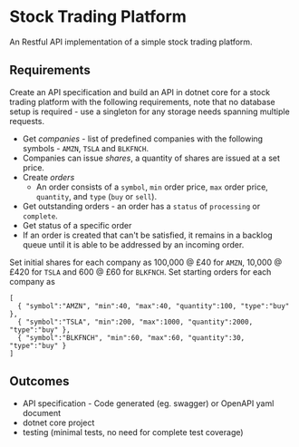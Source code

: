 # Stock Trading Platform
An Restful API implementation of a simple stock trading platform.

## Requirements
Create an API specification and build an API in dotnet core for a stock trading platform with the following requirements, note that no database setup is required - use a singleton for any storage needs spanning multiple requests.

* Get *companies* - list of predefined companies with the following symbols - `AMZN`, `TSLA` and `BLKFNCH`.
* Companies can issue *shares*, a quantity of shares are issued at a set price.
* Create *orders*
  * An order consists of a `symbol`, `min` order price, `max` order price, `quantity`, and `type` (`buy` or `sell`).
* Get outstanding orders - an order has a `status` of `processing` or `complete`.
* Get status of a specific order
* If an order is created that can't be satisfied, it remains in a backlog queue until it is able to be addressed by an incoming order.

Set initial shares for each company as 100,000 @ £40 for `AMZN`, 10,000 @ £420 for `TSLA` and 600 @ £60 for `BLKFNCH`.
Set starting orders for each company as 
```
[
  { "symbol":"AMZN", "min":40, "max":40, "quantity":100, "type":"buy" },
  { "symbol":"TSLA", "min":200, "max":1000, "quantity":2000, "type":"buy" },
  { "symbol":"BLKFNCH", "min":60, "max":60, "quantity":30, "type":"buy" }
]
```

## Outcomes
* API specification - Code generated (eg. swagger) or OpenAPI yaml document
* dotnet core project
* testing (minimal tests, no need for complete test coverage)
